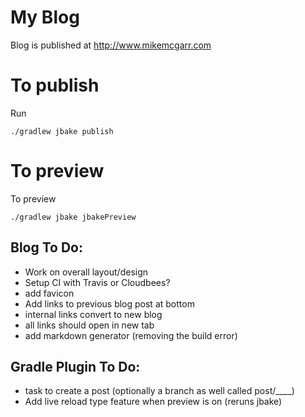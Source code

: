 My Blog
==================
Blog is published at http://www.mikemcgarr.com

To publish
==========
Run
```
./gradlew jbake publish
```

To preview
==========
To preview
```
./gradlew jbake jbakePreview
```

Blog To Do:
----------
- Work on overall layout/design
- Setup CI with Travis or Cloudbees?
- add favicon
- Add links to previous blog post at bottom
- internal links convert to new blog
- all links should open in new tab
- add markdown generator (removing the build error)

Gradle Plugin To Do:
--------------------
- task to create a post (optionally a branch as well called post/____)
- Add live reload type feature when preview is on (reruns jbake)